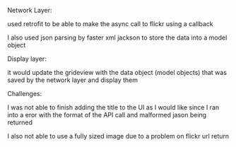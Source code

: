 Network Layer:

used retrofit to be able to make the async call to flickr using a callback

I also used json parsing by faster xml jackson to store the data into a model object

Display layer:

it would update the grideview with the data object (model objects) that was saved by the network layer and display them

Challenges:

I was not able to finish adding the title to the UI as I would like since I ran into a eror with the format of the API call and malformed jason being returned

I also not able to use a fully sized image due to a problem on flickr url return